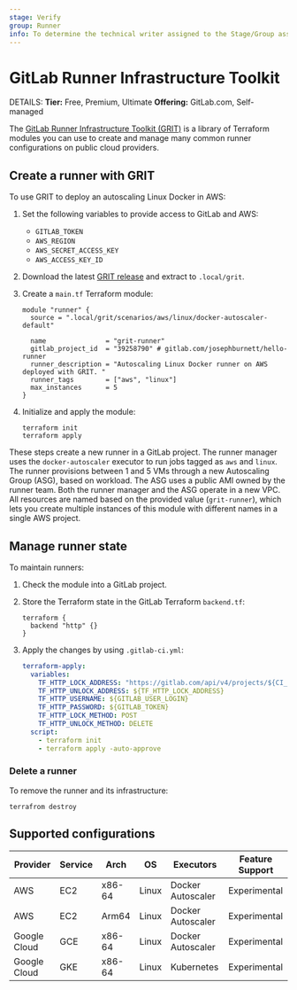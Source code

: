 ```yaml
---
stage: Verify
group: Runner
info: To determine the technical writer assigned to the Stage/Group associated with this page, see https://handbook.gitlab.com/handbook/product/ux/technical-writing/#assignments
---
```


# GitLab Runner Infrastructure Toolkit

DETAILS:
**Tier:** Free, Premium, Ultimate
**Offering:** GitLab.com, Self-managed

The [GitLab Runner Infrastructure Toolkit (GRIT)](https://gitlab.com/gitlab-org/ci-cd/runner-tools/grit) is a library of Terraform modules you can use to create and manage many common runner configurations on public cloud providers.

## Create a runner with GRIT

To use GRIT to deploy an autoscaling Linux Docker in AWS:

1. Set the following variables to provide access to GitLab and AWS:

   - `GITLAB_TOKEN`
   - `AWS_REGION`
   - `AWS_SECRET_ACCESS_KEY`
   - `AWS_ACCESS_KEY_ID`

1. Download the latest [GRIT release](https://gitlab.com/gitlab-org/ci-cd/runner-tools/grit/-/releases) and extract to `.local/grit`.
1. Create a `main.tf` Terraform module:

   ```hcl
   module "runner" {
     source = ".local/grit/scenarios/aws/linux/docker-autoscaler-default"

     name               = "grit-runner"
     gitlab_project_id  = "39258790" # gitlab.com/josephburnett/hello-runner
     runner_description = "Autoscaling Linux Docker runner on AWS deployed with GRIT. "
     runner_tags        = ["aws", "linux"]
     max_instances      = 5
   }
   ```

1. Initialize and apply the module:

   ```plaintext
   terraform init
   terraform apply
   ```

These steps create a new runner in a GitLab project. The runner manager uses the `docker-autoscaler`
executor to run jobs tagged as `aws` and `linux`. The runner provisions between 1 and 5 VMs through
a new Autoscaling Group (ASG), based on workload. The ASG uses a public AMI owned by the runner team.
Both the runner manager and the ASG operate in a new VPC. All resources are named based on the provided
value (`grit-runner`), which lets you create multiple instances of this module with different names in
a single AWS project.

## Manage runner state

To maintain runners:

1. Check the module into a GitLab project.
1. Store the Terraform state in the GitLab Terraform `backend.tf`:

   ```hcl
   terraform {
     backend "http" {}
   }
   ```

1. Apply the changes by using `.gitlab-ci.yml`:

   ```yaml
   terraform-apply:
     variables:
       TF_HTTP_LOCK_ADDRESS: "https://gitlab.com/api/v4/projects/${CI_PROJECT_ID}/terraform/state/${NAME}/lock"
       TF_HTTP_UNLOCK_ADDRESS: ${TF_HTTP_LOCK_ADDRESS}
       TF_HTTP_USERNAME: ${GITLAB_USER_LOGIN}
       TF_HTTP_PASSWORD: ${GITLAB_TOKEN}
       TF_HTTP_LOCK_METHOD: POST
       TF_HTTP_UNLOCK_METHOD: DELETE
     script:
       - terraform init
       - terraform apply -auto-approve
   ```

### Delete a runner

To remove the runner and its infrastructure:

```plaintext
terrafrom destroy
```

## Supported configurations

| Provider     | Service | Arch   | OS    | Executors         | Feature Support |
| ------------ | ------- | ------ | ----- | ----------------- | --------------- |
| AWS          | EC2     | x86-64 | Linux | Docker Autoscaler | Experimental    |
| AWS          | EC2     | Arm64  | Linux | Docker Autoscaler | Experimental    |
| Google Cloud | GCE     | x86-64 | Linux | Docker Autoscaler | Experimental    |
| Google Cloud | GKE     | x86-64 | Linux | Kubernetes        | Experimental    |
